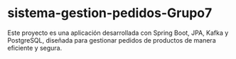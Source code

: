 # sistema-gestion-pedidos-Grupo7
Este proyecto es una aplicación desarrollada con Spring Boot, JPA, Kafka y PostgreSQL, diseñada para gestionar pedidos de productos de manera eficiente y segura.  
